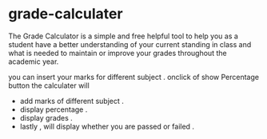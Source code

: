 # grade-calculater

The Grade Calculator is a simple and free helpful tool to help you as a student have a better understanding of your current standing in class and what is needed to maintain or improve your grades throughout the academic year.

 you can insert your marks for different subject . onclick of show Percentage button the calculater will 
 * add marks of different subject .
 * display percentage .
 * display grades . 
 * lastly , will display whether you are passed or failed .
